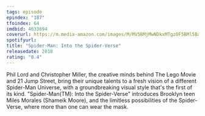 ```yaml
---
tags: episode
epindex: "187"
tfoindex: 64
imdbid: 4633694
coverurl: https://m.media-amazon.com/images/M/MV5BMjMwNDkxMTgzOF5BMl5BanBnXkFtZTgwNTkwNTQ3NjM@._V1_SY300_CR0,0,202,300_.jpg
spotifyurl: 
title: "Spider-Man: Into the Spider-Verse"
releasedate: 2018
rating: "8.4"
---
```


Phil Lord and Christopher Miller, the creative minds behind The Lego Movie and 21 Jump Street, bring their unique talents to a fresh vision of a different Spider-Man Universe, with a groundbreaking visual style that's the first of its kind. "Spider-Man(TM): Into the Spider-Verse" introduces Brooklyn teen Miles Morales (Shameik Moore), and the limitless possibilities of the Spider-Verse, where more than one can wear the mask.